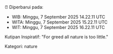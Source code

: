 ⏰ Diperbarui pada:
- WIB: Minggu, 7 September 2025 14.22.11 UTC
- WITA: Minggu, 7 September 2025 15.22.11 UTC
- WIT: Minggu, 7 September 2025 16.22.11 UTC

Kutipan Inspiratif:
"For greed all nature is too little."


Kategori: nature

